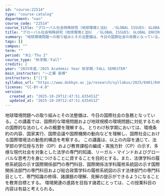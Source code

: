 ```yaml
---
id: "course:22514"
type: "course-catalog"
department: "nan"
course_code: "22514"
course_title: "グローバル社会特殊研究（地球環境と法b） ／GLOBAL ISSUES: GLOBAL ENVIRONMENT AND INTERNATIONAL LAW （b）"
title: "グローバル社会特殊研究（地球環境と法b） ／GLOBAL ISSUES: GLOBAL ENVIRONMENT AND INTERNATIONAL LAW （b）"
summary: "地球環境問題への取り組みとその法整備は、今日の国際社会の急務となっている。この講義では、国際的な環境問題および地球規模の環境問題に対処するための国際的な法のしくみの概要を理解する。 とりわけ秋学期においては、環境条約の内容、国家実行、国際会…"
tags: []
campus: ""
term: ""
period: "木2／Thu 2"
course_type: "秋学期／Fall"
credits: 2
year: "2025年度／2025 Academic Year 秋学期／FALL SEMESTER"
main_instructor: "一之瀬 高博"
instructors: ["[]"]
syllabus_url: "https://www.dokkyo.ac.jp/research/syllabus/2025/0401/0401_22514_ja_JP.html"
license: "CC-BY-4.0"
version:
  created_at: "2025-10-29T12:47:51.635451Z"
  updated_at: "2025-10-29T12:47:51.635451Z"
---
```

地球環境問題への取り組みとその法整備は、今日の国際社会の急務となっている。この講義では、国際的な環境問題および地球規模の環境問題に対処するための国際的な法のしくみの概要を理解する。 とりわけ秋学期においては、環境条約の内容、国家実行、国際会議や国際機関の動向などを理解し、国際社会における国際環境法の動態的構造を考察する。 この講義は、以上の内容を通じて、法学部の学位授与方針（DP）および教育課程の編成・実施方針（CP）の示す、多様な現代社会を対象とした法学の専門的知識、リーガル・マインドおよびグローバルな思考力を身につけることに資することを目的とする。また、法律学科の履修系統図の示す国際関係部門の専門科目、国際関係法学科履修系統図の示す国際関係法部門の専門科目および総合政策学科の履修系統図の示す法律部門の専門科目として、専門知識の修得、諸課題の理解、見解の提示ができるようになることを教育目標とする。 環境関連の進路を目指す諸君にとっては、この授業科目の内容は有益と考えられる。
